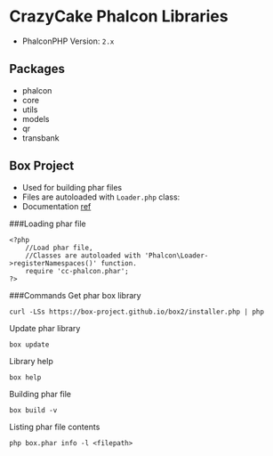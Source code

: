 CrazyCake Phalcon Libraries
===========================

- PhalconPHP Version: `2.x`

Packages
--------
- phalcon
- core
- utils
- models
- qr
- transbank

Box Project
-----------
- Used for building phar files
- Files are autoloaded with `Loader.php` class:
- Documentation [ref](http://box-project.org/)


###Loading phar file
```
<?php
	//Load phar file,
	//Classes are autoloaded with 'Phalcon\Loader->registerNamespaces()' function.
	require 'cc-phalcon.phar';
?>
```

###Commands
Get phar box library
```
curl -LSs https://box-project.github.io/box2/installer.php | php
```

Update phar library
```
box update
```

Library help
```
box help
```

Building phar file
```
box build -v
```

Listing phar file contents
```
php box.phar info -l <filepath>
```

